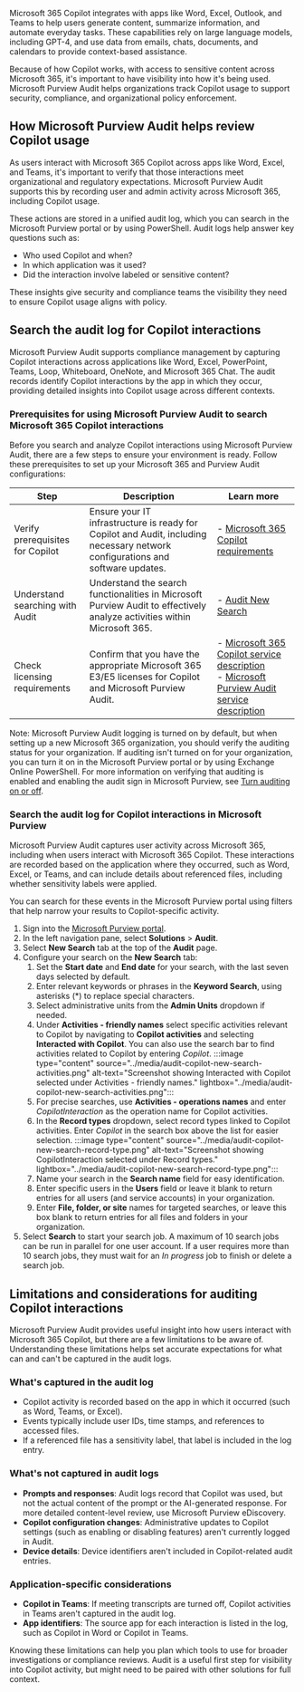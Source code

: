 Microsoft 365 Copilot integrates with apps like Word, Excel, Outlook, and Teams to help users generate content, summarize information, and automate everyday tasks. These capabilities rely on large language models, including GPT-4, and use data from emails, chats, documents, and calendars to provide context-based assistance.

Because of how Copilot works, with access to sensitive content across Microsoft 365, it's important to have visibility into how it's being used. Microsoft Purview Audit helps organizations track Copilot usage to support security, compliance, and organizational policy enforcement.

## How Microsoft Purview Audit helps review Copilot usage

As users interact with Microsoft 365 Copilot across apps like Word, Excel, and Teams, it's important to verify that those interactions meet organizational and regulatory expectations. Microsoft Purview Audit supports this by recording user and admin activity across Microsoft 365, including Copilot usage.

These actions are stored in a unified audit log, which you can search in the Microsoft Purview portal or by using PowerShell. Audit logs help answer key questions such as:

- Who used Copilot and when?
- In which application was it used?
- Did the interaction involve labeled or sensitive content?

These insights give security and compliance teams the visibility they need to ensure Copilot usage aligns with policy.

## Search the audit log for Copilot interactions

Microsoft Purview Audit supports compliance management by capturing Copilot interactions across applications like Word, Excel, PowerPoint, Teams, Loop, Whiteboard, OneNote, and Microsoft 365 Chat. The audit records identify Copilot interactions by the app in which they occur, providing detailed insights into Copilot usage across different contexts.

### Prerequisites for using Microsoft Purview Audit to search Microsoft 365 Copilot interactions

Before you search and analyze Copilot interactions using Microsoft Purview Audit, there are a few steps to ensure your environment is ready. Follow these prerequisites to set up your Microsoft 365 and Purview Audit configurations:

| **Step** | **Description** | **Learn more** |
|------|-------------|------------|
| Verify prerequisites for Copilot | Ensure your IT infrastructure is ready for Copilot and Audit, including necessary network configurations and software updates. | - [Microsoft 365 Copilot requirements](/microsoft-365-copilot/microsoft-365-copilot-requirements?azure-portal=true) |
| Understand searching with Audit | Understand the search functionalities in Microsoft Purview Audit to effectively analyze activities within Microsoft 365. | - [Audit New Search](/purview/audit-new-search?azure-portal=true) |
| Check licensing requirements | Confirm that you have the appropriate Microsoft 365 E3/E5 licenses for Copilot and Microsoft Purview Audit. | - [Microsoft 365 Copilot service description](/office365/servicedescriptions/office-365-platform-service-description/microsoft-365-copilot?azure-portal=true#available-plan) <br> - [Microsoft Purview Audit service description](/office365/servicedescriptions/microsoft-365-service-descriptions/microsoft-purview-audit?azure-portal=true) |

Note: Microsoft Purview Audit logging is turned on by default, but when setting up a new Microsoft 365 organization, you should verify the auditing status for your organization. If auditing isn't turned on for your organization, you can turn it on in the Microsoft Purview portal or by using Exchange Online PowerShell. For more information on verifying that auditing is enabled and enabling the audit sign in Microsoft Purview, see [Turn auditing on or off](/purview/audit-log-enable-disable?azure-portal=true).

### Search the audit log for Copilot interactions in Microsoft Purview

Microsoft Purview Audit captures user activity across Microsoft 365, including when users interact with Microsoft 365 Copilot. These interactions are recorded based on the application where they occurred, such as Word, Excel, or Teams, and can include details about referenced files, including whether sensitivity labels were applied.

You can search for these events in the Microsoft Purview portal using filters that help narrow your results to Copilot-specific activity.

1. Sign into the [Microsoft Purview portal](https://purview.microsoft.com?azure-portal=true).
1. In the left navigation pane, select **Solutions** > **Audit**.
1. Select **New Search** tab at the top of the **Audit** page.
1. Configure your search on the **New Search** tab:
   1. Set the **Start date** and **End date** for your search, with the last seven days selected by default.
   1. Enter relevant keywords or phrases in the **Keyword Search**, using asterisks (*) to replace special characters.
   1. Select administrative units from the **Admin Units** dropdown if needed.
   1. Under **Activities - friendly names** select specific activities relevant to Copilot by navigating to **Copilot activities** and selecting **Interacted with Copilot**. You can also use the search bar to find activities related to Copilot by entering _Copilot_.
   :::image type="content" source="../media/audit-copilot-new-search-activities.png" alt-text="Screenshot showing Interacted with Copilot selected under Activities - friendly names." lightbox="../media/audit-copilot-new-search-activities.png":::
   1. For precise searches, use **Activities - operations names** and enter _CopilotInteraction_ as the operation name for Copilot activities.
   1. In the **Record types** dropdown, select record types linked to Copilot activities. Enter _Copilot_ in the search box above the list for easier selection.
   :::image type="content" source="../media/audit-copilot-new-search-record-type.png" alt-text="Screenshot showing CopilotInteraction selected under Record types." lightbox="../media/audit-copilot-new-search-record-type.png":::
   1. Name your search in the **Search name** field for easy identification.
   1. Enter specific users in the **Users** field or leave it blank to return entries for all users (and service accounts) in your organization.
   1. Enter **File, folder, or site** names for targeted searches, or leave this box blank to return entries for all files and folders in your organization.
1. Select **Search** to start your search job. A maximum of 10 search jobs can be run in parallel for one user account. If a user requires more than 10 search jobs, they must wait for an _In progress_ job to finish or delete a search job.

## Limitations and considerations for auditing Copilot interactions

Microsoft Purview Audit provides useful insight into how users interact with Microsoft 365 Copilot, but there are a few limitations to be aware of. Understanding these limitations helps set accurate expectations for what can and can't be captured in the audit logs.

### What's captured in the audit log

- Copilot activity is recorded based on the app in which it occurred (such as Word, Teams, or Excel).
- Events typically include user IDs, time stamps, and references to accessed files.
- If a referenced file has a sensitivity label, that label is included in the log entry.

### What's not captured in audit logs

- **Prompts and responses**: Audit logs record that Copilot was used, but not the actual content of the prompt or the AI-generated response. For more detailed content-level review, use Microsoft Purview eDiscovery.
- **Copilot configuration changes**: Administrative updates to Copilot settings (such as enabling or disabling features) aren't currently logged in Audit.
- **Device details**: Device identifiers aren't included in Copilot-related audit entries.

### Application-specific considerations

- **Copilot in Teams**: If meeting transcripts are turned off, Copilot activities in Teams aren't captured in the audit log.
- **App identifiers**: The source app for each interaction is listed in the log, such as Copilot in Word or Copilot in Teams.

Knowing these limitations can help you plan which tools to use for broader investigations or compliance reviews. Audit is a useful first step for visibility into Copilot activity, but might need to be paired with other solutions for full context.
